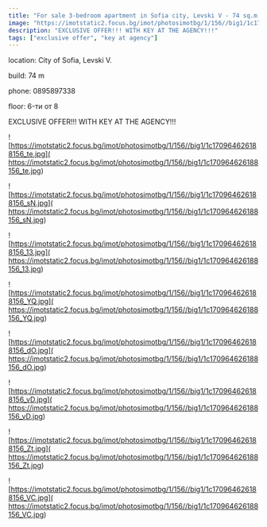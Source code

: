 ```yaml
---
title: "For sale 3-bedroom apartment in Sofia city, Levski V - 74 sq.m / 139,999 EUR :: imot.bg Ad"
image: "https://imotstatic2.focus.bg/imot/photosimotbg/1/156//big1/1c170964626188156_HT.jpg"
description: "EXCLUSIVE OFFER!!! WITH KEY AT THE AGENCY!!!"
tags: ["exclusive offer", "key at agency"]
---
```


location: City of Sofia, Levski V.

build: 74 m

phone: 0895897338

floor: 6-ти от 8

EXCLUSIVE OFFER!!! WITH KEY AT THE AGENCY!!!


![https://imotstatic2.focus.bg/imot/photosimotbg/1/156//big1/1c170964626188156_te.jpg]( https://imotstatic2.focus.bg/imot/photosimotbg/1/156//big1/1c170964626188156_te.jpg)


![https://imotstatic2.focus.bg/imot/photosimotbg/1/156//big1/1c170964626188156_sN.jpg]( https://imotstatic2.focus.bg/imot/photosimotbg/1/156//big1/1c170964626188156_sN.jpg)


![https://imotstatic2.focus.bg/imot/photosimotbg/1/156//big1/1c170964626188156_13.jpg]( https://imotstatic2.focus.bg/imot/photosimotbg/1/156//big1/1c170964626188156_13.jpg)


![https://imotstatic2.focus.bg/imot/photosimotbg/1/156//big1/1c170964626188156_YQ.jpg]( https://imotstatic2.focus.bg/imot/photosimotbg/1/156//big1/1c170964626188156_YQ.jpg)


![https://imotstatic2.focus.bg/imot/photosimotbg/1/156//big1/1c170964626188156_dO.jpg]( https://imotstatic2.focus.bg/imot/photosimotbg/1/156//big1/1c170964626188156_dO.jpg)


![https://imotstatic2.focus.bg/imot/photosimotbg/1/156//big1/1c170964626188156_vD.jpg]( https://imotstatic2.focus.bg/imot/photosimotbg/1/156//big1/1c170964626188156_vD.jpg)


![https://imotstatic2.focus.bg/imot/photosimotbg/1/156//big1/1c170964626188156_Zt.jpg]( https://imotstatic2.focus.bg/imot/photosimotbg/1/156//big1/1c170964626188156_Zt.jpg)


![https://imotstatic2.focus.bg/imot/photosimotbg/1/156//big1/1c170964626188156_VC.jpg]( https://imotstatic2.focus.bg/imot/photosimotbg/1/156//big1/1c170964626188156_VC.jpg)


